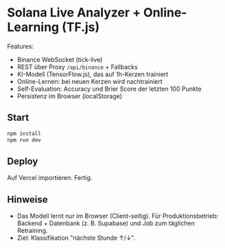 # Solana Live Analyzer + Online-Learning (TF.js)

Features:
- Binance WebSocket (tick-live)
- REST über Proxy `/api/binance` + Fallbacks
- KI-Modell (TensorFlow.js), das auf 1h-Kerzen trainiert
- Online-Lernen: bei neuen Kerzen wird nachtrainiert
- Self-Evaluation: Accuracy und Brier Score der letzten 100 Punkte
- Persistenz im Browser (localStorage)

## Start
```bash
npm install
npm run dev
```

## Deploy
Auf Vercel importieren. Fertig.

## Hinweise
- Das Modell lernt nur im Browser (Client-seitig). Für Produktionsbetrieb: Backend + Datenbank (z. B. Supabase) und Job zum täglichen Retraining.
- Ziel: Klassifikation "nächste Stunde ↑/↓".
